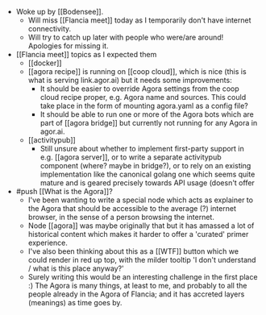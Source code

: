 - Woke up by [[Bodensee]].
  - Will miss [[Flancia meet]] today as I temporarily don't have internet connectivity.
  - Will try to catch up later with people who were/are around! Apologies for missing it.
- [[Flancia meet]] topics as I expected them
  - [[docker]]
  - [[agora recipe]] is running on [[coop cloud]], which is nice (this is what is serving link.agor.ai) but it needs some improvements:
    - It should be easier to override Agora settings from the coop cloud recipe proper, e.g. Agora name and sources. This could take place in the form of mounting agora.yaml as a config file?
    - It should be able to run one or more of the Agora bots which are part of [[agora bridge]] but currently not running for any Agora in agor.ai.
  - [[activitypub]]
    - Still unsure about whether to implement first-party support in e.g. [[agora server]], or to write a separate activitypub component (where? maybe in bridge?), or to rely on an existing implementation like the canonical golang one which seems quite mature and is geared precisely towards API usage (doesn't offer 
- #push [[What is the Agora]]?
  - I've been wanting to write a special node which acts as explainer to the Agora that should be accessible to the average (?) internet browser, in the sense of a person browsing the internet.
  - Node [[agora]] was maybe originally that but it has amassed a lot of historical content which makes it harder to offer a 'curated' primer experience.
  - I've also been thinking about this as a [[WTF]] button which we could render in red up top, with the milder tooltip 'I don't understand / what is this place anyway?'
  - Surely writing this would be an interesting challenge in the first place :) The Agora is many things, at least to me, and probably to all the people already in the Agora of Flancia; and it has accreted layers (meanings) as time goes by.
